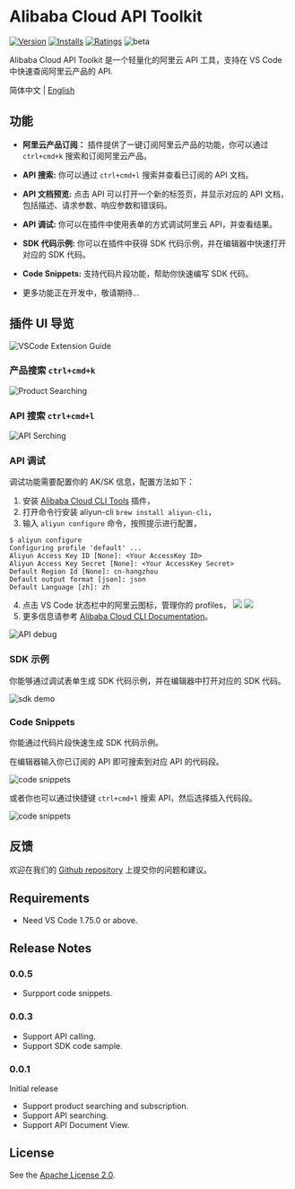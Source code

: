 # Alibaba Cloud API Toolkit

[![Version](https://img.shields.io/visual-studio-marketplace/v/alibabacloud-openapi.vscode-alicloud-api)](https://marketplace.visualstudio.com/items?itemName=alibabacloud-openapi.vscode-alicloud-api)
[![Installs](https://img.shields.io/visual-studio-marketplace/i/alibabacloud-openapi.vscode-alicloud-api)](https://marketplace.visualstudio.com/items?itemName=alibabacloud-openapi.vscode-alicloud-api)
[![Ratings](https://img.shields.io/visual-studio-marketplace/r/alibabacloud-openapi.vscode-alicloud-api)](https://marketplace.visualstudio.com/items?itemName=alibabacloud-openapi.vscode-alicloud-api)
![beta](https://img.shields.io/badge/beta-version)

Alibaba Cloud API Toolkit 是一个轻量化的阿里云 API 工具，支持在 VS Code 中快速查阅阿里云产品的 API.

简体中文 | [English](./README.md)

## 功能

* **阿里云产品订阅：** 插件提供了一键订阅阿里云产品的功能，你可以通过 `ctrl+cmd+k` 搜索和订阅阿里云产品。

* **API 搜索:** 你可以通过 `ctrl+cmd+l` 搜索并查看已订阅的 API 文档。

* **API 文档预览:** 点击 API 可以打开一个新的标签页，并显示对应的 API 文档，包括描述、请求参数、响应参数和错误码。

* **API 调试:** 你可以在插件中使用表单的方式调试阿里云 API，并查看结果。
  
* **SDK 代码示例:** 你可以在插件中获得 SDK 代码示例，并在编辑器中快速打开对应的 SDK 代码。

* **Code Snippets:** 支持代码片段功能，帮助你快速编写 SDK 代码。

* 更多功能正在开发中，敬请期待...

## 插件 UI 导览

![VSCode Extension Guide](https://img.alicdn.com/imgextra/i1/O1CN01o9s4TT1GTq3oggW7K_!!6000000000624-0-tps-2456-1446.jpg)

### 产品搜索 `ctrl+cmd+k`

![Product Searching](https://img.alicdn.com/imgextra/i1/O1CN01bcJ5DM1RpmnlOjDHK_!!6000000002161-0-tps-1202-798.jpg)

### API 搜索 `ctrl+cmd+l`

![API Serching](https://img.alicdn.com/imgextra/i1/O1CN01KaWkBF1UfCUkY0N3v_!!6000000002544-0-tps-1286-518.jpg)

### API 调试 

调试功能需要配置你的 AK/SK 信息，配置方法如下：
1. 安装 [Alibaba Cloud CLI Tools](https://marketplace.visualstudio.com/items?itemName=alibabacloud-openapi.aliyuncli) 插件，
2. 打开命令行安装 aliyun-cli `brew install aliyun-cli`，
3. 输入 `aliyun configure` 命令，按照提示进行配置，
```
$ aliyun configure
Configuring profile 'default' ...
Aliyun Access Key ID [None]: <Your AccessKey ID>
Aliyun Access Key Secret [None]: <Your AccessKey Secret>
Default Region Id [None]: cn-hangzhou
Default output format [json]: json
Default Language [zh]: zh
```
4. 点击 VS Code 状态栏中的阿里云图标，管理你的 profiles，
![](https://img.alicdn.com/imgextra/i1/O1CN0144NU9N1L4G1cq89Uf_!!6000000001245-0-tps-248-46.jpg)
![](https://img.alicdn.com/imgextra/i2/O1CN01btLUkc1ldEHJQ0w4S_!!6000000004841-0-tps-1206-190.jpg)
1. 更多信息请参考 [Alibaba Cloud CLI Documentation](https://github.com/aliyun/aliyun-cli?tab=readme-ov-file#configure)。

![API debug](https://img.alicdn.com/imgextra/i4/O1CN01F1qI7S1BunIFJPiAt_!!6000000000006-0-tps-2618-2050.jpg)

### SDK 示例
你能够通过调试表单生成 SDK 代码示例，并在编辑器中打开对应的 SDK 代码。

![sdk demo](https://img.alicdn.com/imgextra/i1/O1CN01GVhWTl1waRdYmCn7E_!!6000000006324-0-tps-2630-2038.jpg)

### Code Snippets
你能通过代码片段快速生成 SDK 代码示例。

在编辑器输入你已订阅的 API 即可搜索到对应 API 的代码段。

![code snippets](https://img.alicdn.com/imgextra/i3/O1CN01iKQA6u1KWMiVttyH0_!!6000000001171-1-tps-915-442.gif)

或者你也可以通过快捷键 `ctrl+cmd+l` 搜索 API，然后选择插入代码段。

![code snippets](https://img.alicdn.com/imgextra/i3/O1CN01dmGwmX1ZyVHozyKx4_!!6000000003263-1-tps-842-468.gif)

## 反馈
欢迎在我们的 [Github repository](https://github.com/aliyun/alibabacloud-api-vscode-toolkit/issues) 上提交你的问题和建议。

## Requirements
- Need VS Code 1.75.0 or above.

## Release Notes

### 0.0.5
- Surpport code snippets.

### 0.0.3
- Support API calling.
- Support SDK code sample.

### 0.0.1 
Initial release
- Support product searching and subscription.
- Support API searching.
- Support API Document View.

## License

See the [Apache License 2.0](./LICENSE).